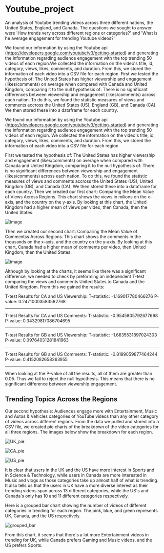 # Youtube_project
An analysis of Youtube trending videos across three different nations, the United States, England, and Canada. 
The questions we sought to answer were 'How trends very across different regions or categories?' and 'What is he average engagement for trending Youtube videos?'

We found our information by using the Youtube api (https://developers.google.com/youtube/v3/getting-started) and generating the information regarding audience engagement with the top trending 50 videos of each region.We collected the information on the video's title, id, category, views, likes, comments, and duration. From this, we stored the information of each video into a CSV file for each region. 
First we tested the hypothesis of: The United States has higher viewership and engagement (likes/comments) on average when compared with Canada and United Kingdom, comparing it to the null hypothesis of: There is no significant differences between viewership and engagement (likes/comments) across each nation. To do this, we found the statistic measures of views and comments accross the United States (US), England (GB), and Canada (CA). We then stored these into a dataframe for each country. 

We found our information by using the Youtube api (https://developers.google.com/youtube/v3/getting-started) and generating the information regarding audience engagement with the top trending 50 videos of each region. We collected the information on the video's title, id, category, views, likes, comments, and duration. From this, we stored the information of each video into a CSV file for each region. 

First we tested the hypothesis of: The United States has higher viewership and engagement (likes/comments) on average when compared with Canada and United Kingdom, comparing it to the null hypothesis of: There is no significant differences between viewership and engagement (likes/comments) across each nation. To do this, we found the statistic measures of views and comments accross the United States (US), United Kingdom (GB), and Canada (CA). We then stored these into a dataframe for each country. 
Then we created our first chart: Comparing the Mean Value of Views Across Regions. This chart shows the views in milions on the x-axis, and the country on the y-axis. By looking at this chart, the United Kingdom had a higher mean of views per video, then Canada, then the United States.

![image](https://github.com/sophiagemanuel/Youtube_project/assets/157437098/45175710-f283-43c6-bd05-90d54b3bf636)

Then we created our second chart: Comparing the Mean Value of Commentss Across Regions. This chart shows the comments in the thousands on the x-axis, and the country on the y-axis. By looking at this chart, Canada had a higher mean of comments per video, then United Kingdom, then the United States.

![image](https://github.com/sophiagemanuel/Youtube_project/assets/157437098/d5d16369-7c87-494b-92f9-34f201e9fa7d)

Although by looking at the charts, it seems like there was a significant difference, we needed to check by preforming an independent T-test comparing the views and comments United States to Canada and the United Kingdom.
From this we gained the results:

T-test Results for CA and US Viewership:
T-statistic: -1.169017780466276
P-value: 0.24710003583582768

------------------------------
T-test Results for CA and US Comments:
T-statistic: -0.9545805792677698
P-value: 0.34329817086704695

------------------------------
T-test Results for GB and US Viewership:
T-statistic: -1.6835531897024303
P-value: 0.09764031281841963

------------------------------
T-test Results for GB and US Comments:
T-statistic: -0.8199059877464244
P-value: 0.4152082658263955

------------------------------

When looking at the P-value of all the results, all of them are greater than 0.05. Thus we fail to reject the null hypothesis. This means that there is no significant difference between viewership engagement.

## Trending Topics Across the Regions
Our second hypothesis: Audiences engage more with Entertainment, Music and Autos & Vehicles categories of YouTube videos than any other category of videos across different regions. From the data we pulled and stored into a CSV file, we created pie charts of the breakdown of the video categories for all three regions. The images below show the breakdown for each region.

![UK_pie](https://github.com/sophiagemanuel/Youtube_project/assets/161385170/0d559ed6-32fe-4bc8-8dd1-c15138d8e946)

![CA_pie](https://github.com/sophiagemanuel/Youtube_project/assets/161385170/9b3142e1-9f7c-4714-a31a-313af1fdbdd7)

![US_pie](https://github.com/sophiagemanuel/Youtube_project/assets/161385170/a8480717-29d0-4ca4-bc05-c7b5b110e1d3)

It is clear that users in the UK and the US have more interest in Sports and in Science & Technology, while users in Canada are more interested in Music and vlogs as those categories take up almost half of what is trending. It also tells us that the users in UK have a more diverse interest as their trending videos span across 13 different categories, while the US's and Canada's only has 10 and 11 different categories respectively.

Here is a grouped bar chart showing the number of videos of different categories in trending for each region. The pink, blue, and green represents UK, Canada, and the US respectively.

![grouped_bar](https://github.com/sophiagemanuel/Youtube_project/assets/161385170/4a5d7eb5-761e-4b9e-af8f-49c55ce104fc)

From this chart, it seems that there's a lot more Entertainment videos in trending for UK, while Canada prefers Gaming and Music videos, and the US prefers Sports.
